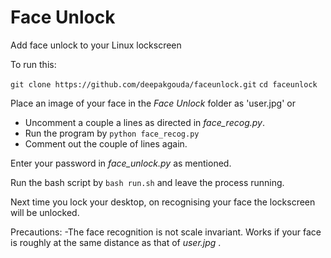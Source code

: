 # Face Unlock
Add face unlock to your Linux lockscreen

To run this:


`git clone https://github.com/deepakgouda/faceunlock.git`
`cd faceunlock`

Place an image of your face in the _Face Unlock_ folder as 'user.jpg' or 
  - Uncomment a couple a lines as directed in _face_recog.py_.
  - Run the program by `python face_recog.py`
  - Comment out the couple of lines again.

Enter your password in _face_unlock.py_ as mentioned.

Run the bash script by `bash run.sh` and leave the process running.

Next time you lock your desktop, on recognising your face the lockscreen will be unlocked.

Precautions:
-The face recognition is not scale invariant. Works if your face is roughly at the same distance as that of _user.jpg_ .
